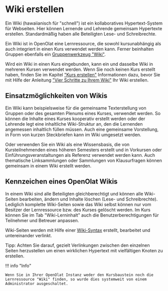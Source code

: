 # Wiki erstellen

Ein Wiki (hawaiianisch für "schnell") ist ein kollaboratives Hypertext-System für Webseiten. Hier können Lernende und Lehrende gemeinsam Hypertexte erstellen. Standardmäßig haben alle Beteiligten Lese- und Schreibrechte.

Ein Wiki ist in OpenOlat eine Lernressource, die sowohl kursunabhängig als auch integriert in einen Kurs verwendet werden kann. Ferner beinhalten Gruppen ebenfalls ein [Gruppenwerkzeug "Wiki"](../groups/Using_Group_Tools.de.md).

Wird ein Wiki in einen Kurs eingebunden, kann ein und dasselbe Wiki in mehreren Kursen verwendet werden. Wenn Sie noch keinen Kurs erstellt haben, finden Sie im Kapitel ["Kurs erstellen"](../learningresources/Creating_Course.de.md) Informationen dazu, bevor Sie mit Hilfe der Anleitung ["Vier Schritte zu Ihrem Wiki"](../resource_wiki/Four_Steps_to_Your_Wiki.de.md) Ihr Wiki erstellen.

## Einsatzmöglichkeiten von Wikis

Ein Wiki kann beispielsweise für die gemeinsame Texterstellung von Gruppen oder des gesamten Plenums eines Kurses, verwendet werden. So können die Inhalte eines Kurses kooperativ erstellt werden oder der Lehrende legt eine inhaltliche Wiki-Struktur an, den die Lernenden angemessen inhaltlich füllen müssen. Auch eine gemeinsame Vorstellung, in Form von kurzen Steckbriefen kann im Wiki umgesetzt werden.

Oder verwenden Sie ein Wiki als eine Wissensbasis, die von Kursteilnehmenden eines höheren Semesters erstellt und in Vorkursen oder
Einführungsveranstaltungen als Referenz verwendet werden kann. Auch
thematische Linksammlungen oder Sammlungen von Klausurfragen können gemeinsam
in einem Wiki erstellt werden.

## Kennzeichen eines OpenOlat Wikis

In einem Wiki sind alle Beteiligten gleichberechtigt und können alle Wiki-
Seiten bearbeiten, ändern und Inhalte löschen (Lese- und Schreibrechte).
Lediglich komplette Wiki-Seiten sowie das Wiki selbst können nur vom Besitzer
der Lernressource bzw. des Kurses gelöscht werden. Im Kurs können Sie im Tab
"Wiki-Lerninhalt" auch die Benutzerberechtigungen für Teilnehmer und Betreuer
anpassen.

Wiki-Seiten werden mit Hilfe einer [Wiki-Syntax](../learningresources/Course_Element_Wiki.de.md#wiki-syntax)
erstellt, bearbeitet und untereinander verlinkt.

Tipp: Achten Sie darauf, gezielt Verlinkungen zwischen den einzelnen Seiten
herzustellen um einen wirklichen Hypertext mit vielfältigen Knoten zu
erstellen.

!!! info "Info"

    Wenn Sie in Ihrer OpenOlat Instanz weder den Kursbaustein noch die Lernressource "Wiki" finden, so wurde dies systemweit von einem Administrator ausgeschaltet.

